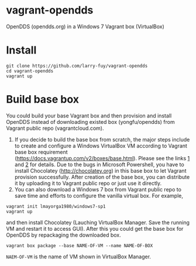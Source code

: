 vagrant-opendds
===============

OpenDDS (opendds.org) in a Windows 7 Vagrant box (VirtualBox)

Install
===============
```
git clone https://github.com/larry-fuy/vagrant-opendds
cd vagrant-opendds
vagrant up
```

Build base box
=================
You could build your base Vagrant box and then provision and install OpenDDS instead of downloading existed box (yongfu/opendds) from Vagrant public repo (vagrantcloud.com). 

1. If you decide to build the base box from scratch, the major steps include to create and configure a Windows VirtualBox VM according to Vagrant base box requirement (https://docs.vagrantup.com/v2/boxes/base.html). Please see the links [1](http://tallmaris.com/using-vagrant-with-chocolatey-and-puppet-to-spin-up-virtual-machines/) and [2](http://tallmaris.com/vagrant-with-windows-support/) for details. Due to the bugs in Microsoft Powershell, you have to install Chocolatey (http://chocolatey.org) in this base box to let Vagrant provision successfully. After creation of the base box, you can distribute it by uploading it to Vagrant public repo or just use it directly.
2. You can also download a Windows 7 box from Vagrant public repo to save time and efforts to configure the vanilla virtual box. For example,
```
vagrant init lmayorga1980/windows7-sp1
vagrant up
```
and then install Chocolatey (Lauching VirtualBox Manager. Save the running VM and restart it to access GUI). After this you could get the base box for OpenDDS by repackaging the downloaded box. 
```
vagrant box package --base NAME-OF-VM --name NAME-OF-BOX 
```
```NAEM-OF-VM``` is the name of VM shown in VirtualBox Manager.






